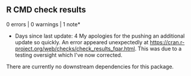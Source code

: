 ## R CMD check results

0 errors | 0 warnings | 1 note*

* Days since last update: 4
My apologies for the pushing an additional update so quickly. An error appeared unexpectedly at https://cran.r-project.org/web/checks/check_results_fqar.html. This was due to a testing oversight which I've now corrected. 


There are currently no downstream dependencies for this package.

